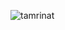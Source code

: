 ![tamrinat](https://github.com/SamiraAsadzadeh/HomeWork_DeepLearning/assets/140061247/aa472b69-5609-4703-83cc-fd05e1df98f4)

